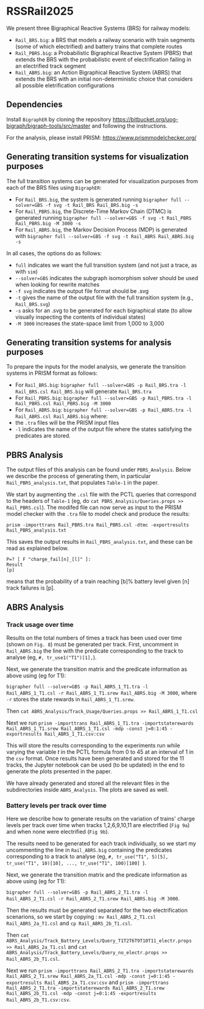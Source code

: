# RSSRail2025

We present three Bigraphical Reactive Systems (BRS) for railway models:
- `Rail_BRS.big`: a BRS that models a railway scenario with train segments (some of which electrified) and battery trains that complete routes
- `Rail_PBRS.big`: a Probabilistic Bigraphical Reactive System (PBRS) that extends the BRS with the probabilistic event of electrification failing in an electrified track segment
- `Rail_ABRS.big`: an Action Bigraphical Reactive System (ABRS) that extends the BRS with an initial non-deterministic choice that considers all possible eletrification configurations

## Dependencies 

Install `BigraphER` by cloning the repository https://bitbucket.org/uog-bigraph/bigraph-tools/src/master and following the instructions.

For the analysis, please install PRISM: https://www.prismmodelchecker.org/

## Generating transition systems for visualization purposes

The full transition systems can be generated for visualization purposes from each of the BRS files using `BigraphER`:
- For `Rail_BRS.big`, the system is generated running `bigrapher full --solver=GBS -f svg -t Rail_BRS Rail_BRS.big -s`
- For `Rail_PBRS.big`, the Discrete-Time Markov Chain (DTMC) is generated running `bigrapher full --solver=GBS -f svg -t Rail_PBRS Rail_PBRS.big -M 3000 -s`
- For `Rail_ABRS.big`, the Markov Decision Process (MDP) is generated with `bigrapher full --solver=GBS -f svg -t Rail_ABRS Rail_ABRS.big -s`
 
In all cases, the options do as follows:
- `full` indicates we want the full transition system (and not just a trace, as with `sim`) 
- `--solver=GBS` indicates the subgraph isomorphism solver should be used when looking for rewrite matches
- `-f svg` indicates the output file format should be .svg
- `-t` gives the name of the output file with the full transition system (e.g., `Rail_BRS.svg`)
- `-s` asks for an .svg to be generated for each bigraphical state (to allow visually inspecting the contents of individual states)
- `-M 3000` increases the state-space limit from 1,000 to 3,000

## Generating transition systems for analysis purposes

To prepare the inputs for the model analysis, we generate the transition systems in PRISM format as follows:

- For `Rail_BRS.big`: `bigrapher full --solver=GBS -p Rail_BRS.tra -l Rail_BRS.csl Rail_BRS.big` will generate `Rail_BRS.tra`
- For `Rail_PBRS.big`: `bigrapher full --solver=GBS -p Rail_PBRS.tra -l Rail_PBRS.csl Rail_PBRS.big -M 3000`
- For `Rail_ABRS.big`: `bigrapher full --solver=GBS -p Rail_ABRS.tra -l Rail_ABRS.csl Rail_ABRS.big` 
where:
- the `.tra` files will be the PRISM input files
- `-l` indicates the name of the output file where the states satisfying the predicates are stored.

## PBRS Analysis

The output files of this analysis can be found under `PBRS_Analysis`. Below we describe the process of generating them, in particular `Rail_PBRS_analysis.txt`, that populates `Table-1` in the paper.

We start by augmenting the `.csl` file with the PCTL queries that correspond to the headers of `Table-1` (eg, do `cat PBRS_Analysis/Queries.props >> Rail_PBRS.csl`). The modifed file can now serve as input to the PRISM model checker with the `.tra` file to model check and produce the results:

`prism -importtrans Rail_PBRS.tra Rail_PBRS.csl -dtmc -exportresults Rail_PBRS_analysis.txt`

This saves the output results in `Rail_PBRS_analysis.txt`, and these can be read as explained below. 
```
P=? [ F "charge_fail[n]_[l]" ]:
Result
[p]
```
means that the probability of a train reaching [b]% battery level given [n] track failures is [p].


## ABRS Analysis

### Track usage over time

Results on the total numbers of times a track has been used over time (shown on `Fig. 8`) must be generated per track. First, uncomment in `Rail_ABRS.big` the line with the predicate corresponding to the track to analyse (eg, `#, tr_use1("T1")[1],`).

Next, we generate the transition matrix and the predicate information as above using (eg for T1):

`bigrapher full --solver=GBS -p Rail_ABRS_1_T1.tra -l Rail_ABRS_1_T1.csl -r Rail_ABRS_1_T1.srew Rail_ABRS.big -M 3000`,
where `-r` stores the state rewards in `Rail_ABRS_1_T1.srew`.

Then `cat ABRS_Analysis/Track_Usage/Queries.props >> Rail_ABRS_1_T1.csl`

Next we run `prism -importtrans Rail_ABRS_1_T1.tra -importstaterewards Rail_ABRS_1_T1.srew Rail_ABRS_1_T1.csl -mdp -const j=0:1:45 -exportresults Rail_ABRS_1_T1.csv:csv`

This will store the results corresponding to the experiments run while varying the variable $t$ in the PCTL formula from $0$ to $45$ at an interval of $1$ in the `csv` format. Once results have been generated and stored for the 11 tracks, the Jupyter notebook can be used (to be updated) in the end to generate the plots presented in the paper.

We have already generated and stored all the relevant files in the subdirectories inside `ABRS_Analysis`. The plots are saved as well.

### Battery levels per track over time 

Here we describe how to generate results on the variation of trains' charge levels per track over time when tracks 1,2,6,9,10,11 are electrified (`Fig 9a`) and when none were electrified (`Fig 9b`).

The results need to be generated for each track individually, so we start my uncommenting the line in `Rail_ABRS.big` containing the predicates corresponding to a track to analyse (eg, `#, tr_use("T1", 5)[5], tr_use("T1", 10)[10], ..., tr_use("T1", 100)[100] `).

Next, we generate the transition matrix and the predicate information as above using (eg for T1):

`bigrapher full --solver=GBS -p Rail_ABRS_2_T1.tra -l Rail_ABRS_2_T1.csl -r Rail_ABRS_2_T1.srew Rail_ABRS.big -M 3000`.

Then the results must be generated separated for the two electrification scenarions, so we start by copying :
`mv Rail_ABRS_2_T1.csl Rail_ABRS_2a_T1.csl` and `cp Rail_ABRS_2b_T1.csl`.

Then `cat ABRS_Analysis/Track_Battery_Levels/Query_T1T2T6T9T10T11_electr.props >> Rail_ABRS_2a_T1.csl`
and `cat ABRS_Analysis/Track_Battery_Levels/Query_no_electr.props >> Rail_ABRS_2b_T1.csl`.

Next we run `prism -importtrans Rail_ABRS_2_T1.tra -importstaterewards Rail_ABRS_2_T1.srew Rail_ABRS_2a_T1.csl -mdp -const j=0:1:45 -exportresults Rail_ABRS_2a_T1.csv:csv`
and `prism -importtrans Rail_ABRS_2_T1.tra -importstaterewards Rail_ABRS_2_T1.srew Rail_ABRS_2b_T1.csl -mdp -const j=0:1:45 -exportresults Rail_ABRS_2b_T1.csv:csv`.